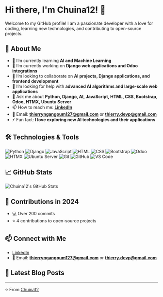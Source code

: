# Hi there, I'm Chuina12! 👋

Welcome to my GitHub profile! I am a passionate developer with a love for coding, learning new technologies, and contributing to open-source projects.

## 🚀 About Me

- 🌱 I’m currently learning **AI and Machine Learning**
- 💼 I’m currently working on **Django web applications and Odoo integrations**
- 👯 I’m looking to collaborate on **AI projects, Django applications, and frontend development**
- 🤔 I’m looking for help with **advanced AI algorithms and large-scale web applications**
- 💬 Ask me about **Python, Django, AI, JavaScript, HTML, CSS, Bootstrap, Odoo, HTMX, Ubuntu Server**
- 📫 How to reach me: **[LinkedIn](https://www.linkedin.com/in/thierry-dev-aa3408303)**
- 📧 Email: **thierryngangoum127@gmail.com** or **thierry.devp@gmail.com**
- ⚡ Fun fact: **I love exploring new AI technologies and their applications**

## 🛠️ Technologies & Tools

![Python](https://img.shields.io/badge/-Python-333?style=flat&logo=python)
![Django](https://img.shields.io/badge/-Django-333?style=flat&logo=django)
![JavaScript](https://img.shields.io/badge/-JavaScript-333?style=flat&logo=javascript)
![HTML](https://img.shields.io/badge/-HTML-333?style=flat&logo=html5)
![CSS](https://img.shields.io/badge/-CSS-333?style=flat&logo=css3)
![Bootstrap](https://img.shields.io/badge/-Bootstrap-333?style=flat&logo=bootstrap)
![Odoo](https://img.shields.io/badge/-Odoo-333?style=flat&logo=odoo)
![HTMX](https://img.shields.io/badge/-HTMX-333?style=flat&logo=htmx)
![Ubuntu Server](https://img.shields.io/badge/-Ubuntu%20Server-333?style=flat&logo=ubuntu)
![Git](https://img.shields.io/badge/-Git-333?style=flat&logo=git)
![GitHub](https://img.shields.io/badge/-GitHub-333?style=flat&logo=github)
![VS Code](https://img.shields.io/badge/-VS%20Code-333?style=flat&logo=visual-studio-code)

## 📈 GitHub Stats

![Chuina12's GitHub Stats](https://github-readme-stats.vercel.app/api?username=Chuina12&show_icons=true&theme=dark)

## 📆 Contributions in 2024

- 💻 Over 200 commits
- ⭐ 4 contributions to open-source projects

## 📫 Connect with Me

- [LinkedIn](https://www.linkedin.com/in/thierry-dev-aa3408303/)
- 📧 Email: **thierryngangoum127@gmail.com** or **thierry.devp@gmail.com**

## 📝 Latest Blog Posts

<!-- BLOG-POST-LIST:START -->
<!-- BLOG-POST-LIST:END -->

---

⭐️ From [Chuina12](https://github.com/Chuina12)
